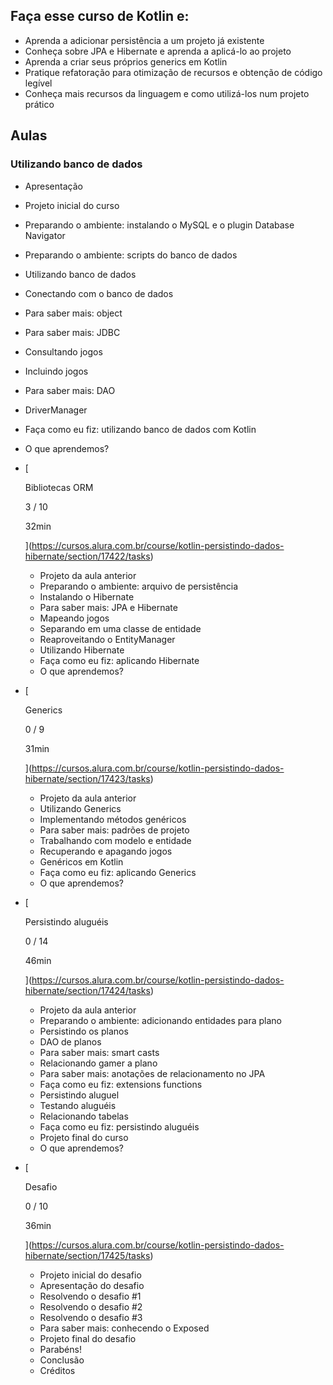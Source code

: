 
## Faça esse curso de Kotlin e:

- Aprenda a adicionar persistência a um projeto já existente
- Conheça sobre JPA e Hibernate e aprenda a aplicá-lo ao projeto
- Aprenda a criar seus próprios generics em Kotlin
- Pratique refatoração para otimização de recursos e obtenção de código legível
- Conheça mais recursos da linguagem e como utilizá-los num projeto prático

## Aulas
### Utilizando banco de dados
- Apresentação
- Projeto inicial do curso
- Preparando o ambiente: instalando o MySQL e o plugin Database Navigator
- Preparando o ambiente: scripts do banco de dados
- Utilizando banco de dados
- Conectando com o banco de dados
- Para saber mais: object
- Para saber mais: JDBC
- Consultando jogos
- Incluindo jogos
- Para saber mais: DAO
- DriverManager
- Faça como eu fiz: utilizando banco de dados com Kotlin
- O que aprendemos?
- [
    
    Bibliotecas ORM
    
    3 / 10
    
    32min
    
    ](https://cursos.alura.com.br/course/kotlin-persistindo-dados-hibernate/section/17422/tasks)
    
    - Projeto da aula anterior
    - Preparando o ambiente: arquivo de persistência
    - Instalando o Hibernate
    - Para saber mais: JPA e Hibernate
    - Mapeando jogos
    - Separando em uma classe de entidade
    - Reaproveitando o EntityManager
    - Utilizando Hibernate
    - Faça como eu fiz: aplicando Hibernate
    - O que aprendemos?
- [
    
    Generics
    
    0 / 9
    
    31min
    
    ](https://cursos.alura.com.br/course/kotlin-persistindo-dados-hibernate/section/17423/tasks)
    
    - Projeto da aula anterior
    - Utilizando Generics
    - Implementando métodos genéricos
    - Para saber mais: padrões de projeto
    - Trabalhando com modelo e entidade
    - Recuperando e apagando jogos
    - Genéricos em Kotlin
    - Faça como eu fiz: aplicando Generics
    - O que aprendemos?
- [
    
    Persistindo aluguéis
    
    0 / 14
    
    46min
    
    ](https://cursos.alura.com.br/course/kotlin-persistindo-dados-hibernate/section/17424/tasks)
    
    - Projeto da aula anterior
    - Preparando o ambiente: adicionando entidades para plano
    - Persistindo os planos
    - DAO de planos
    - Para saber mais: smart casts
    - Relacionando gamer a plano
    - Para saber mais: anotações de relacionamento no JPA
    - Faça como eu fiz: extensions functions
    - Persistindo aluguel
    - Testando aluguéis
    - Relacionando tabelas
    - Faça como eu fiz: persistindo aluguéis
    - Projeto final do curso
    - O que aprendemos?
- [
    
    Desafio
    
    0 / 10
    
    36min
    
    ](https://cursos.alura.com.br/course/kotlin-persistindo-dados-hibernate/section/17425/tasks)
    
    - Projeto inicial do desafio
    - Apresentação do desafio
    - Resolvendo o desafio #1
    - Resolvendo o desafio #2
    - Resolvendo o desafio #3
    - Para saber mais: conhecendo o Exposed
    - Projeto final do desafio
    - Parabéns!
    - Conclusão
    - Créditos